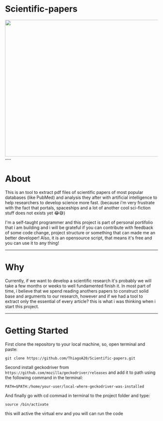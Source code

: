 # Scientific-papers

<img src="https://media.giphy.com/media/EOuhCaRCC6auMrgJmx/giphy.gif" width="700" height="450"/>
---

# About

This is an tool to extract pdf files of scientific papers of most popular databases (like PubMed) and analysis they after with artificial intelligence to help researchers to develop science more fast. (because i'm very frustrate with the fact that portals, spaceships and a lot of another cool sci-fiction stuff does not exists yet 😂😅)

I'm a self-taught programmer and this project is part of personal portifolio that i am building and i will be grateful if you can contribute with feedback of some code change, project structure or something that can made me an better developer! Also, it is an opensource script, that means it's free and you can use it to any thing!

---

# Why

Currently, if we want to develop a scientific research it's probably we will take a few months or weeks to well fundamented finish it. In most part of time, i believe that we spend reading anothers papers to construct solid base and arguments to our research, however and if we had a tool to extract only the essential of every article? this is what i was thinking when i start this project.

---

# Getting Started

First clone the repository to your local machine, so, open terminal and paste:

```git clone https://github.com/ThiagoA20/Scientific-papers.git```

Second install geckodriver from ```https://github.com/mozilla/geckodriver/releases``` and add it to path using the following command in the terminal:

```PATH=$PATH:/home/your-user/local-where-geckodriver-was-installed```

And finally go with cd commad in terminal to the project folder and type:

```source /bin/activate```

this will active the virtual env and you will can run the code
